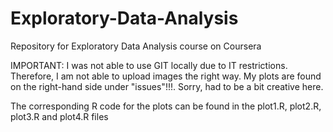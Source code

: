 # Exploratory-Data-Analysis
Repository for Exploratory Data Analysis course on Coursera

IMPORTANT: I was not able to use GIT locally due to IT restrictions. Therefore, I am not able to upload images the right way. My plots are found on the right-hand side under "issues"!!!. Sorry, had to be a bit creative here.

The corresponding R code for the plots can be found in the plot1.R, plot2.R, plot3.R and plot4.R files
